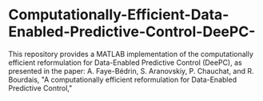 # Computationally-Efficient-Data-Enabled-Predictive-Control-DeePC-
This repository provides a MATLAB implementation of the computationally efficient reformulation for Data-Enabled Predictive Control (DeePC), as presented in the paper:  A. Faye-Bédrin, S. Aranovskiy, P. Chauchat, and R. Bourdais, "A computationally efficient reformulation for Data-Enabled Predictive Control,"
